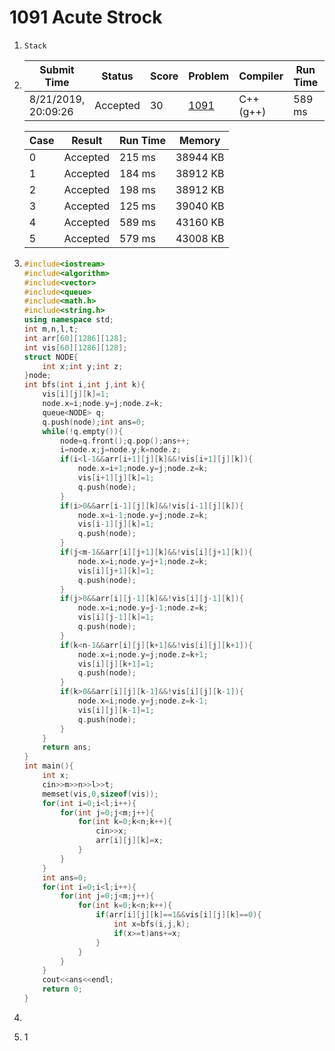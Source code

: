 # 1091 Acute Strock

1. `Stack` 

2. | Submit Time         | Status   | Score | Problem                                                      | Compiler  | Run Time | User |
   | ------------------- | -------- | ----- | ------------------------------------------------------------ | --------- | -------- | ---- |
   | 8/21/2019, 20:09:26 | Accepted | 30    | [1091](https://pintia.cn/problem-sets/994805342720868352/problems/994805375457411072) | C++ (g++) | 589 ms   | cc   |

   | Case | Result   | Run Time | Memory   |
   | ---- | -------- | -------- | -------- |
   | 0    | Accepted | 215 ms   | 38944 KB |
   | 1    | Accepted | 184 ms   | 38912 KB |
   | 2    | Accepted | 198 ms   | 38912 KB |
   | 3    | Accepted | 125 ms   | 39040 KB |
   | 4    | Accepted | 589 ms   | 43160 KB |
   | 5    | Accepted | 579 ms   | 43008 KB |

3. ```c++
   #include<iostream>
   #include<algorithm>
   #include<vector>
   #include<queue>
   #include<math.h>
   #include<string.h>
   using namespace std;
   int m,n,l,t;
   int arr[60][1286][128];
   int vis[60][1286][128];
   struct NODE{
       int x;int y;int z;
   }node;
   int bfs(int i,int j,int k){
       vis[i][j][k]=1;
       node.x=i;node.y=j;node.z=k;
       queue<NODE> q;
       q.push(node);int ans=0;
       while(!q.empty()){
           node=q.front();q.pop();ans++;
           i=node.x;j=node.y;k=node.z;
           if(i<l-1&&arr[i+1][j][k]&&!vis[i+1][j][k]){
               node.x=i+1;node.y=j;node.z=k;
               vis[i+1][j][k]=1;
               q.push(node);
           }
           if(i>0&&arr[i-1][j][k]&&!vis[i-1][j][k]){
               node.x=i-1;node.y=j;node.z=k;
               vis[i-1][j][k]=1;
               q.push(node);
           }
           if(j<m-1&&arr[i][j+1][k]&&!vis[i][j+1][k]){
               node.x=i;node.y=j+1;node.z=k;
               vis[i][j+1][k]=1;
               q.push(node);
           }
           if(j>0&&arr[i][j-1][k]&&!vis[i][j-1][k]){
               node.x=i;node.y=j-1;node.z=k;
               vis[i][j-1][k]=1;
               q.push(node);
           }
           if(k<n-1&&arr[i][j][k+1]&&!vis[i][j][k+1]){
               node.x=i;node.y=j;node.z=k+1;
               vis[i][j][k+1]=1;
               q.push(node);
           }
           if(k>0&&arr[i][j][k-1]&&!vis[i][j][k-1]){
               node.x=i;node.y=j;node.z=k-1;
               vis[i][j][k-1]=1;
               q.push(node);
           }
       }
       return ans;
   }
   int main(){
       int x;
       cin>>m>>n>>l>>t;
       memset(vis,0,sizeof(vis));
       for(int i=0;i<l;i++){
           for(int j=0;j<m;j++){
               for(int k=0;k<n;k++){
                   cin>>x;
                   arr[i][j][k]=x;
               }
           }
       }
       int ans=0;
       for(int i=0;i<l;i++){
           for(int j=0;j<m;j++){
               for(int k=0;k<n;k++){
                   if(arr[i][j][k]==1&&vis[i][j][k]==0){
                       int x=bfs(i,j,k);
                       if(x>=t)ans+=x;
                   }
               }
           }
       }
       cout<<ans<<endl;
       return 0;   
   }
   ```

4. 

5. 1